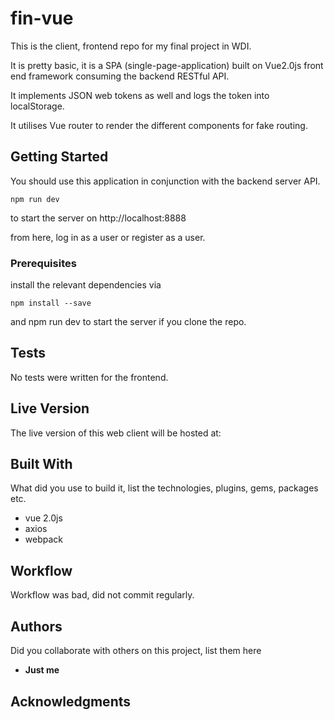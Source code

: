 # fin-vue

This is the client, frontend repo for my final project in WDI.

It is pretty basic, it is a SPA (single-page-application) built on Vue2.0js front end framework consuming the backend RESTful API.

It implements JSON web tokens as well and logs the token into localStorage.

It utilises Vue router to render the different components for fake routing.

## Getting Started

You should use this application in conjunction with the backend server API.

```
npm run dev
```
to start the server on http://localhost:8888

from here, log in as a user or register as a user.

### Prerequisites

install the relevant dependencies via

```
npm install --save
```

and npm run dev to start the server if you clone the repo.

## Tests

No tests were written for the frontend.


## Live Version

The live version of this web client will be hosted at:

## Built With

What did you use to build it, list the technologies, plugins, gems, packages etc.

* vue 2.0js
* axios
* webpack

## Workflow

Workflow was bad, did not commit regularly.

## Authors

Did you collaborate with others on this project, list them here

* **Just me**

## Acknowledgments
